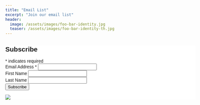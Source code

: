```yaml
---
title: "Email List"
excerpt: "Join our email list"
header:
  image: /assets/images/foo-bar-identity.jpg
  teaser: /assets/images/foo-bar-identity-th.jpg
---
```


<!-- Begin Mailchimp Signup Form -->
<link href="//cdn-images.mailchimp.com/embedcode/classic-071822.css" rel="stylesheet" type="text/css">
<style type="text/css">
#mc_embed_signup{background:#fff; clear:left; font:14px Helvetica,Arial,sans-serif; width:600px;}
/* Add your own Mailchimp form style overrides in your site stylesheet or in this style block.
We recommend moving this block and the preceding CSS link to the HEAD of your HTML file. */
</style>
<div id="mc_embed_signup">
<form action="https://annunlord.us10.list-manage.com/subscribe/post?u=2a98e5fa3e2b98dcd5c8a7872&amp;id=99b3f53f7d&amp;f_id=000629e2f0" method="post" id="mc-embedded-subscribe-form" name="mc-embedded-subscribe-form" class="validate" target="_blank" novalidate>
<div id="mc_embed_signup_scroll">
<h2>Subscribe</h2>
<div class="indicates-required"><span class="asterisk">*</span> indicates required</div>
<div class="mc-field-group">
<label for="mce-EMAIL">Email Address <span class="asterisk">*</span>
</label>
<input type="email" value="" name="EMAIL" class="required email" id="mce-EMAIL" required>
<span id="mce-EMAIL-HELPERTEXT" class="helper_text"></span>
</div>
<div class="mc-field-group">
<label for="mce-FNAME">First Name </label>
<input type="text" value="" name="FNAME" class="" id="mce-FNAME">
<span id="mce-FNAME-HELPERTEXT" class="helper_text"></span>
</div>
<div class="mc-field-group">
<label for="mce-LNAME">Last Name </label>
<input type="text" value="" name="LNAME" class="" id="mce-LNAME">
<span id="mce-LNAME-HELPERTEXT" class="helper_text"></span>
</div>
<div id="mce-responses" class="clear foot">
<div class="response" id="mce-error-response" style="display:none"></div>
<div class="response" id="mce-success-response" style="display:none"></div>
</div> <!-- real people should not fill this in and expect good things - do not remove this or risk form bot signups-->
<div style="position: absolute; left: -5000px;" aria-hidden="true"><input type="text" name="b_2a98e5fa3e2b98dcd5c8a7872_99b3f53f7d" tabindex="-1" value=""></div>
<div class="optionalParent">
<div class="clear foot">
<input type="submit" value="Subscribe" name="subscribe" id="mc-embedded-subscribe" class="button">
<p class="brandingLogo"><a href="http://eepurl.com/h-czoP" title="Mailchimp - email marketing made easy and fun"><img src="https://eep.io/mc-cdn-images/template_images/branding_logo_text_dark_dtp.svg"></a></p>
</div>
</div>
</div>
</form>
</div>
<script type='text/javascript' src='//s3.amazonaws.com/downloads.mailchimp.com/js/mc-validate.js'></script><script type='text/javascript'>(function($) {window.fnames = new Array(); window.ftypes = new Array();fnames[0]='EMAIL';ftypes[0]='email';fnames[1]='FNAME';ftypes[1]='text';fnames[2]='LNAME';ftypes[2]='text';}(jQuery));var $mcj = jQuery.noConflict(true);</script>
<!--End mc_embed_signup-->
